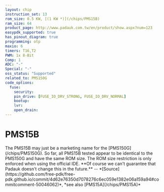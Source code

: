 ```yaml
---
layout: chip
instruction_set: 13
rom_size: 0.5 KW, [(1 KW *)](/chips/PMS15B)
ram_size: 64
product_page: http://www.padauk.com.tw/en/product/show.aspx?num=123
easypdk_supported: true
has_pinout_diagram: true
programming: otp
maxio: 6
timers: T16,T2
PWM: 1x 8-Bit
Comp: 1
ADC: "-"
Special: "-"
oss_status: "Supported"
related_to: PMS150G
code_options:
  fuse:
    security:
    pin_drive: [FUSE_IO_DRV_STRONG, FUSE_IO_DRV_NORMAL]
    bootup:
    lvr:
    open_drain:
---
```


# PMS15B

<div class="callout" markdown="1">
The PMS15B may just be a marketing name for the [PMS150G](/chips/PMS150G).
So far, all PMS15B tested appear to be identical to the PMS150G and have the same ROM size.
The ROM size restriction is only enforced when using the official IDE.
**Of course we can't guarantee that Padauk doesn't change this in the future.**
--
*[Source](https://github.com/free-pdk/free-pdk.github.io/commit/4d62e76350d7078276c6ec059e1382e06a159a94#commitcomment-50046062)*,
*see also [PMS15A](/chips/PMS15A)*

</div>
